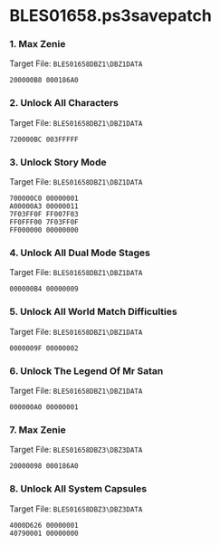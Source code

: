 # BLES01658.ps3savepatch

### 1. Max Zenie

Target File: `BLES01658DBZ1\DBZ1DATA`

```
200000B8 000186A0
```

### 2. Unlock All Characters

Target File: `BLES01658DBZ1\DBZ1DATA`

```
720000BC 003FFFFF
```

### 3. Unlock Story Mode

Target File: `BLES01658DBZ1\DBZ1DATA`

```
700000C0 00000001
A00000A3 00000011
7F03FF0F FF007F03
FF0FFF00 7F03FF0F
FF000000 00000000
```

### 4. Unlock All Dual Mode Stages

Target File: `BLES01658DBZ1\DBZ1DATA`

```
000000B4 00000009
```

### 5. Unlock All World Match Difficulties

Target File: `BLES01658DBZ1\DBZ1DATA`

```
0000009F 00000002
```

### 6. Unlock The Legend Of Mr Satan

Target File: `BLES01658DBZ1\DBZ1DATA`

```
000000A0 00000001
```

### 7. Max Zenie

Target File: `BLES01658DBZ3\DBZ3DATA`

```
20000098 000186A0
```

### 8. Unlock All System Capsules

Target File: `BLES01658DBZ3\DBZ3DATA`

```
4000D626 00000001
40790001 00000000
```

